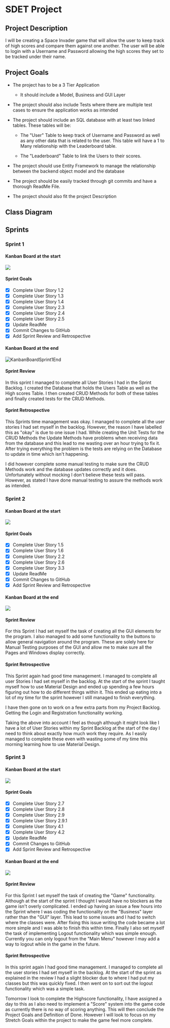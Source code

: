 # SDET Project

## Project Description

I will be creating a Space Invader game that will allow the user to keep track of high scores and compare them against one another. The user will be able to login with a Username and Password allowing the high scores they set to be tracked under their name. 



## Project Goals

* The project has to be a 3 Tier Application
  
  * It should include a Model, Business and GUI Layer
  
    
  
* The project should also include Tests where there are multiple test cases to ensure the application works as intended

  

* The project should include an SQL database with at least two linked tables. These tables will be:
  * The "User" Table to keep track of Username and Password as well as any other data that is related to the user. This table will have a 1 to Many relationship with the Leaderboard table.
  
  * The "Leaderboard" Table to link the Users to their scores.
  
    
  
* The project should use Entity Framework to manage the relationship between the backend object model and the database

  

* The project should be easily tracked through git commits and have a thorough ReadMe File.

  

* The project should also fit the project Description



## Class Diagram



## Sprints

### Sprint 1

#### Kanban Board at the start

![](/Images/KanbanBoardSprint1Start.png)

#### Sprint Goals

- [x] Complete User Story 1.2
- [x] Complete User Story 1.3
- [x] Complete User Story 1.4
- [x] Complete User Story 2.3
- [x] Complete User Story 2.4
- [x] Complete User Story 2.5
- [x] Update ReadMe 
- [x] Commit Changes to GitHub
- [x] Add Sprint Review and Retrospective

#### Kanban Board at the end

![KanbanBoardSprint1End](/Images/KanbanBoardSprint1End.png)

#### Sprint Review

In this sprint I managed to complete all User Stories I had in the Sprint Backlog. I created the Database that holds the Users Table as well as the High scores Table. I then created CRUD Methods for both of these tables and finally created tests for the CRUD Methods. 

#### Sprint Retrospective

This Sprints time management was okay. I managed to complete all the user stories I had set myself in the backlog. However, the reason I have labelled this as "okay" is due to one issue I had. While creating the Unit Tests for the CRUD Methods the Update Methods have problems when receiving data from the database and this lead to me wasting over an hour trying to fix it. After trying everything the problem is the tests are relying on the Database to update in time which isn't happening. 

I did however complete some manual testing to make sure the CRUD Methods work and the database updates correctly and it does. Unfortunately without mocking I don't believe these tests will pass. However, as stated I have done manual testing to assure the methods work as intended.

### Sprint 2

#### Kanban Board at the start

![](/Images/KanbanBoardSprint2Start.png)

#### Sprint Goals

- [x] Complete User Story 1.5
- [x] Complete User Story 1.6
- [x] Complete User Story 2.2
- [x] Complete User Story 2.6
- [x] Complete User Story 3.3
- [x] Update ReadMe
- [x] Commit Changes to GitHub
- [x] Add Sprint Review and Retrospective

#### Kanban Board at the end

![](/Images/KanbanBoardSprint2End.png)

#### Sprint Review

For this Sprint I had set myself the task of creating all the GUI elements for the program. I also managed to add some functionality to the buttons to allow general navigation around the program. These are solely here for Manual Testing purposes of the GUI and allow me to make sure all the Pages and Windows display correctly.

#### Sprint Retrospective

This Sprint again had good time management. I managed to complete all user Stories I had set myself in the backlog. At the start of the sprint I taught myself how to use Material Design and ended up spending a few hours figuring out how to do different things within it. This ended up eating into a lot of my time for the sprint however I still managed to finish everything. 

I have then gone on to work on a few extra parts from my Project Backlog. Getting the Login and Registration functionality working.

Taking the above into account I feel as though although it might look like I have a lot of User Stories within my Sprint Backlog at the start of the day I need to think about exactly how much work they require. As I easily managed to complete these even with wasting some of my time this morning learning how to use Material Design.

### Sprint 3

#### Kanban Board at the start

![](/Images/KanbanBoardSprint3Start.png)

#### Sprint Goals

- [x] Complete User Story 2.7
- [x] Complete User Story 2.8
- [x] Complete User Story 2.9
- [x] Complete User Story 2.9.1
- [x] Complete User Story 4.1
- [x] Complete User Story 4.2
- [x] Update ReadMe
- [x] Commit Changes to GitHub
- [x] Add Sprint Review and Retrospective

#### Kanban Board at the end

![](/Images/KanbanBoardSprint3End.png)

#### Sprint Review

For this Sprint I set myself the task of creating the "Game" functionality. Although at the start of the sprint I thought I would have no blockers as the game isn't overly complicated. I ended up having an issue a few hours into the Sprint where I was coding the functionality on the "Business" layer rather than the "GUI" layer. This lead to some issues and I had to switch where the classes were. After fixing this issue writing the code became a lot more simple and I was able to finish this within time. Finally I also set myself the task of implementing Logout functionality which was simple enough. Currently you can only logout from the "Main Menu" however I may add a way to logout while in the game in the future.

#### Sprint Retrospective

In this sprint again I had good time management. I managed to complete all the user stories I had set myself in the backlog. At the start of the sprint as explained in the review I had a slight blocker due to where I had put my classes but this was quickly fixed. I then went on to sort out the logout functionality which was a simple task.

Tomorrow I look to complete the Highscore functionality, I have assigned a day to this as I also need to implement a "Score" system into the game code as currently there is no way of scoring anything. This will then conclude the Project Goals and Definition of Done. However I will look to focus on my Stretch Goals within the project to make the game feel more complete.


